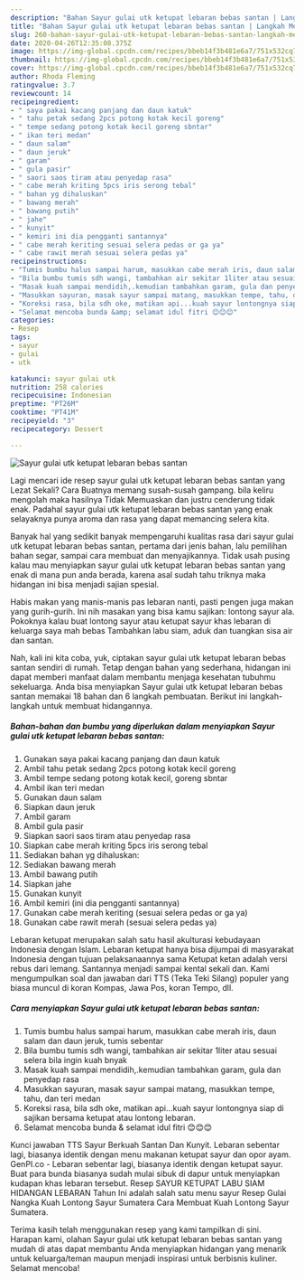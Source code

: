```yaml
---
description: "Bahan Sayur gulai utk ketupat lebaran bebas santan | Langkah Membuat Sayur gulai utk ketupat lebaran bebas santan Yang Lezat"
title: "Bahan Sayur gulai utk ketupat lebaran bebas santan | Langkah Membuat Sayur gulai utk ketupat lebaran bebas santan Yang Lezat"
slug: 260-bahan-sayur-gulai-utk-ketupat-lebaran-bebas-santan-langkah-membuat-sayur-gulai-utk-ketupat-lebaran-bebas-santan-yang-lezat
date: 2020-04-26T12:35:08.375Z
image: https://img-global.cpcdn.com/recipes/bbeb14f3b481e6a7/751x532cq70/sayur-gulai-utk-ketupat-lebaran-bebas-santan-foto-resep-utama.jpg
thumbnail: https://img-global.cpcdn.com/recipes/bbeb14f3b481e6a7/751x532cq70/sayur-gulai-utk-ketupat-lebaran-bebas-santan-foto-resep-utama.jpg
cover: https://img-global.cpcdn.com/recipes/bbeb14f3b481e6a7/751x532cq70/sayur-gulai-utk-ketupat-lebaran-bebas-santan-foto-resep-utama.jpg
author: Rhoda Fleming
ratingvalue: 3.7
reviewcount: 14
recipeingredient:
- " saya pakai kacang panjang dan daun katuk"
- " tahu petak sedang 2pcs potong kotak kecil goreng"
- " tempe sedang potong kotak kecil goreng sbntar"
- " ikan teri medan"
- " daun salam"
- " daun jeruk"
- " garam"
- " gula pasir"
- " saori saos tiram atau penyedap rasa"
- " cabe merah kriting 5pcs iris serong tebal"
- " bahan yg dihaluskan"
- " bawang merah"
- " bawang putih"
- " jahe"
- " kunyit"
- " kemiri ini dia pengganti santannya"
- " cabe merah keriting sesuai selera pedas or ga ya"
- " cabe rawit merah sesuai selera pedas ya"
recipeinstructions:
- "Tumis bumbu halus sampai harum, masukkan cabe merah iris, daun salam dan daun jeruk, tumis sebentar"
- "Bila bumbu tumis sdh wangi, tambahkan air sekitar 1liter atau sesuai selera bila ingin kuah bnyak"
- "Masak kuah sampai mendidih,.kemudian tambahkan garam, gula dan penyedap rasa"
- "Masukkan sayuran, masak sayur sampai matang, masukkan tempe, tahu, dan teri medan"
- "Koreksi rasa, bila sdh oke, matikan api...kuah sayur lontongnya siap di sajikan bersama ketupat atau lontong lebaran."
- "Selamat mencoba bunda &amp; selamat idul fitri 😊😊😊"
categories:
- Resep
tags:
- sayur
- gulai
- utk

katakunci: sayur gulai utk 
nutrition: 258 calories
recipecuisine: Indonesian
preptime: "PT26M"
cooktime: "PT41M"
recipeyield: "3"
recipecategory: Dessert

---
```



![Sayur gulai utk ketupat lebaran bebas santan](https://img-global.cpcdn.com/recipes/bbeb14f3b481e6a7/751x532cq70/sayur-gulai-utk-ketupat-lebaran-bebas-santan-foto-resep-utama.jpg)

Lagi mencari ide resep sayur gulai utk ketupat lebaran bebas santan yang Lezat Sekali? Cara Buatnya memang susah-susah gampang. bila keliru mengolah maka hasilnya Tidak Memuaskan dan justru cenderung tidak enak. Padahal sayur gulai utk ketupat lebaran bebas santan yang enak selayaknya punya aroma dan rasa yang dapat memancing selera kita.

Banyak hal yang sedikit banyak mempengaruhi kualitas rasa dari sayur gulai utk ketupat lebaran bebas santan, pertama dari jenis bahan, lalu pemilihan bahan segar, sampai cara membuat dan menyajikannya. Tidak usah pusing kalau mau menyiapkan sayur gulai utk ketupat lebaran bebas santan yang enak di mana pun anda berada, karena asal sudah tahu triknya maka hidangan ini bisa menjadi sajian spesial.

Habis makan yang manis-manis pas lebaran nanti, pasti pengen juga makan yang gurih-gurih. Ini nih masakan yang bisa kamu sajikan: lontong sayur ala. Pokoknya kalau buat lontong sayur atau ketupat sayur khas lebaran di keluarga saya mah bebas Tambahkan labu siam, aduk dan tuangkan sisa air dan santan.


Nah, kali ini kita coba, yuk, ciptakan sayur gulai utk ketupat lebaran bebas santan sendiri di rumah. Tetap dengan bahan yang sederhana, hidangan ini dapat memberi manfaat dalam membantu menjaga kesehatan tubuhmu sekeluarga. Anda bisa menyiapkan Sayur gulai utk ketupat lebaran bebas santan memakai 18 bahan dan 6 langkah pembuatan. Berikut ini langkah-langkah untuk membuat hidangannya.

<!--inarticleads1-->

##### Bahan-bahan dan bumbu yang diperlukan dalam menyiapkan Sayur gulai utk ketupat lebaran bebas santan:

1. Gunakan  saya pakai kacang panjang dan daun katuk
1. Ambil  tahu petak sedang 2pcs potong kotak kecil goreng
1. Ambil  tempe sedang potong kotak kecil, goreng sbntar
1. Ambil  ikan teri medan
1. Gunakan  daun salam
1. Siapkan  daun jeruk
1. Ambil  garam
1. Ambil  gula pasir
1. Siapkan  saori saos tiram atau penyedap rasa
1. Siapkan  cabe merah kriting 5pcs iris serong tebal
1. Sediakan  bahan yg dihaluskan:
1. Sediakan  bawang merah
1. Ambil  bawang putih
1. Siapkan  jahe
1. Gunakan  kunyit
1. Ambil  kemiri (ini dia pengganti santannya)
1. Gunakan  cabe merah keriting (sesuai selera pedas or ga ya)
1. Gunakan  cabe rawit merah (sesuai selera pedas ya)


Lebaran ketupat merupakan salah satu hasil akulturasi kebudayaan Indonesia dengan Islam. Lebaran ketupat hanya bisa dijumpai di masyarakat Indonesia dengan tujuan pelaksanaannya sama Ketupat ketan adalah versi rebus dari lemang. Santannya menjadi sampai kental sekali dan. Kami mengumpulkan soal dan jawaban dari TTS (Teka Teki Silang) populer yang biasa muncul di koran Kompas, Jawa Pos, koran Tempo, dll. 

<!--inarticleads2-->

##### Cara menyiapkan Sayur gulai utk ketupat lebaran bebas santan:

1. Tumis bumbu halus sampai harum, masukkan cabe merah iris, daun salam dan daun jeruk, tumis sebentar
1. Bila bumbu tumis sdh wangi, tambahkan air sekitar 1liter atau sesuai selera bila ingin kuah bnyak
1. Masak kuah sampai mendidih,.kemudian tambahkan garam, gula dan penyedap rasa
1. Masukkan sayuran, masak sayur sampai matang, masukkan tempe, tahu, dan teri medan
1. Koreksi rasa, bila sdh oke, matikan api...kuah sayur lontongnya siap di sajikan bersama ketupat atau lontong lebaran.
1. Selamat mencoba bunda &amp; selamat idul fitri 😊😊😊


Kunci jawaban TTS Sayur Berkuah Santan Dan Kunyit. Lebaran sebentar lagi, biasanya identik dengan menu makanan ketupat sayur dan opor ayam. GenPI.co - Lebaran sebentar lagi, biasanya identik dengan ketupat sayur. Buat para bunda biasanya sudah mulai sibuk di dapur untuk menyiapkan kudapan khas lebaran tersebut. Resep SAYUR KETUPAT LABU SIAM HIDANGAN LEBARAN Tahun Ini adalah salah satu menu sayur Resep Gulai Nangka Kuah Lontong Sayur Sumatera Cara Membuat Kuah Lontong Sayur Sumatera. 

Terima kasih telah menggunakan resep yang kami tampilkan di sini. Harapan kami, olahan Sayur gulai utk ketupat lebaran bebas santan yang mudah di atas dapat membantu Anda menyiapkan hidangan yang menarik untuk keluarga/teman maupun menjadi inspirasi untuk berbisnis kuliner. Selamat mencoba!
